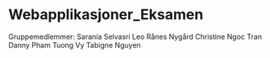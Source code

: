 # Webapplikasjoner_Eksamen

Gruppemedlemmer:
Sarania Selvasri
Leo Rånes Nygård
Christine Ngoc Tran
Danny Pham
Tuong Vy Tabigne Nguyen
